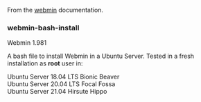 From the [webmin](https://www.webmin.com/deb.html) documentation.

### webmin-bash-install

Webmin 1.981

A bash file to install Webmin in a Ubuntu Server.
Tested in a fresh installation as __root__ user in:

Ubuntu Server 18.04 LTS Bionic Beaver<br>
Ubuntu Server 20.04 LTS Focal Fossa<br>
Ubuntu Server 21.04 Hirsute Hippo<br>
